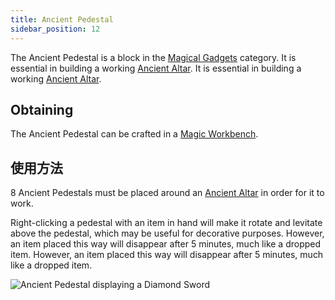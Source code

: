 ```yaml
---
title: Ancient Pedestal
sidebar_position: 12
---
```


The Ancient Pedestal is a block in the [Magical Gadgets](Magical-Gadgets) category. It is essential in building a working [Ancient Altar](Ancient-Altar). It is essential in building a working [Ancient Altar](Ancient-Altar).

## Obtaining

The Ancient Pedestal can be crafted in a [Magic Workbench](Magic-Workbench).

## 使用方法

8 Ancient Pedestals must be placed around an [Ancient Altar](Ancient-Altar) in order for it to work.

Right-clicking a pedestal with an item in hand will make it rotate and levitate above the pedestal, which may be useful for decorative purposes. However, an item placed this way will disappear after 5 minutes, much like a dropped item. However, an item placed this way will disappear after 5 minutes, much like a dropped item.

![Ancient Pedestal displaying a Diamond Sword](https://raw.githubusercontent.com/TheBusyBiscuit/Slimefun4-Wiki/master/images/block-ancient-pedestal.png)
